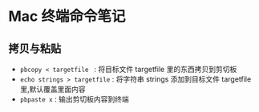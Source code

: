# Mac 终端命令笔记

## 拷贝与粘贴

- `pbcopy < targetfile ` : 将目标文件 targetfile 里的东西拷贝到剪切板
- `echo strings > targetfile` : 将字符串 strings 添加到目标文件 targetfile 里,默认覆盖里面内容
- `pbpaste x` : 输出剪切板内容到终端
